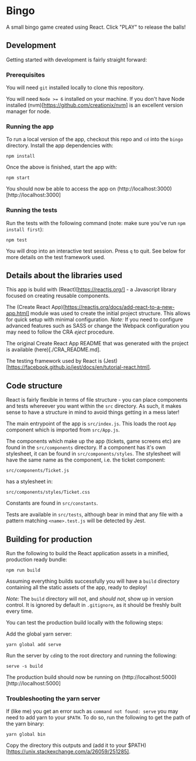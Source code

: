 # Bingo

A small bingo game created using React. Click "PLAY" to release the balls!

## Development

Getting started with development is fairly straight forward:

### Prerequisites

You will need `git` installed locally to clone this repository.

You will need `Node >= 6` installed on your machine. If you don't have Node
installed (nvm)[https://github.com/creationix/nvm] is an excellent version
manager for node.

### Running the app

To run a local version of the app, checkout this repo and `cd` into the `bingo`
directory. Install the app dependencies with:
```
npm install
```

Once the above is finished, start the app with:
```
npm start
```

You should now be able to access the app on (http://localhost:3000)[http://localhost:3000]

### Running the tests

Run the tests with the following command (note: make sure you've run `npm install first`):

```
npm test
```

You will drop into an interactive test session. Press `q` to quit. See below for
more details on the test framework used.

## Details about the libraries used

This app is build with (React)[https://reactjs.org/] - a Javascript library
focused on creating reusable components.

The (Create React App)[https://reactjs.org/docs/add-react-to-a-new-app.html]
module was used to create the initial project structure. This allows for quick
setup with minimal configuration. *Note:* If you need to configure advanced
features such as SASS or change the Webpack configuration you may need to follow
the CRA *eject* procedure.

The original Create React App README that was generated with the project is
available (here)[./CRA_README.md].

The testing framework used by React is (Jest)[https://facebook.github.io/jest/docs/en/tutorial-react.html].

## Code structure

React is fairly flexible in terms of file structure - you can place components
and tests whereever you want within the `src` directory. As such, it makes
sense to have a structure in mind to avoid things getting in a mess later!

The main entrypoint of the app is `src/index.js`. This loads the root `App`
component which is imported from `src/App.js`.

The components which make up the app (tickets, game screens etc) are found in
the `src/components` directory. If a component has it's own stylesheet, it can
be found in `src/components/styles`. The stylesheet will have the same name as
the component, i.e. the ticket component:

```
src/components/Ticket.js
```
has a stylesheet in:
```
src/components/styles/Ticket.css
```

Constants are found in `src/constants`.

Tests are available in `src/tests`, although bear in mind that any file with a
pattern matching `<name>.test.js` will be detected by Jest.

## Building for production

Run the following to build the React application assets in a minified, production
ready bundle:

```
npm run build
```

Assuming everything builds successfully you will have a `build` directory
containing all the static assets of the app, ready to deploy!

*Note:* The `build` directory will not, and _should not_, show up in version
control. It is ignored by default in `.gitignore`, as it should be freshly built
every time.

You can test the production build locally with the following steps:

Add the global yarn server:

```
yarn global add serve
```

Run the server by `cd`ing to the root directory and running the following:

```
serve -s build
```

The production build should now be running on (http://localhost:5000)[http://localhost:5000]

### Troubleshooting the yarn server

If (like me) you get an error such as `command not found: serve` you may need to
add yarn to your `$PATH`. To do so, run the following to get the path of the yarn
binary:
```
yarn global bin
```
Copy the directory this outputs and (add it to your $PATH)[https://unix.stackexchange.com/a/26059/251285].

